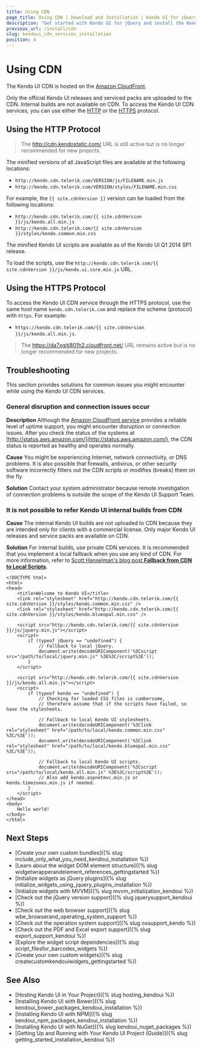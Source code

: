 ```yaml
---
title: Using CDN
page_title: Using CDN | Download and Installation | Kendo UI for jQuery
description: "Get started with Kendo UI for jQuery and install the Kendo UI widgets by using the Kendo UI CDN services."
previous_url: /install/cdn
slug: kendoui_cdn_services_installation
position: 4
---
```


# Using CDN

The Kendo UI CDN is hosted on the [Amazon CloudFront](https://aws.amazon.com/cloudfront/).

Only the official Kendo UI releases and serviced packs are uploaded to the CDN. Internal builds are not available on CDN. To access the Kendo UI CDN services, you can use either the [HTTP](#using-the-http-protocol) or the [HTTPS](#using-the-https-protocol) protocol.

## Using the HTTP Protocol

> The http://cdn.kendostatic.com/ URL is still active but is no longer recommended for new projects.

The minified versions of all JavaScript files are available at the following locations:
* `http://kendo.cdn.telerik.com/VERSION/js/FILENAME.min.js`
* `http://kendo.cdn.telerik.com/VERSION/styles/FILENAME.min.css`

For example, the `{{ site.cdnVersion }}` version can be loaded from the following locations:  
* `http://kendo.cdn.telerik.com/{{ site.cdnVersion }}/js/kendo.all.min.js`
* `http://kendo.cdn.telerik.com/{{ site.cdnVersion }}/styles/kendo.common.min.css`

The minified Kendo UI scripts are available as of the Kendo UI Q1 2014 SP1 release.

To load the scripts, use the `http://kendo.cdn.telerik.com/{{ site.cdnVersion }}/js/kendo.ui.core.min.js` URL.

## Using the HTTPS Protocol

To access the Kendo UI CDN service through the HTTPS protocol, use the same host name `kendo.cdn.telerik.com` and replace the scheme (protocol) with `https`. For example:

* `https://kendo.cdn.telerik.com/{{ site.cdnVersion }}/js/kendo.all.min.js`.

> The https://da7xgjtj801h2.cloudfront.net/ URL remains active but is no longer recommended for new projects.

## Troubleshooting

This section provides solutions for common issues you might encounter while using the Kendo UI CDN services.

### General disruption and connection issues occur

**Description** Although the [Amazon CloudFront service](https://aws.amazon.com/cloudfront/) provides a reliable level of uptime support, you might encounter disruption or connection issues. After you check the status of the systems at [http://status.aws.amazon.com/](http://status.aws.amazon.com/), the CDN status is reported as healthy and operates normally.

**Cause** You might be experiencing Internet, network connectivity, or DNS problems. It is also possible that firewalls, antivirus, or other security software incorrectly filters out the CDN scripts or modifies (breaks) them on the fly.

**Solution** Contact your system administrator because remote investigation of connection problems is outside the scope of the Kendo UI Support Team.

### It is not possible to refer Kendo UI internal builds from CDN

**Cause** The internal Kendo UI builds are not uploaded to CDN because they are intended only for clients with a commercial license. Only major Kendo UI releases and service packs are available on CDN.

**Solution** For internal builds, use private CDN services. It is recommended that you implement a local fallback when you use any kind of CDN. For more information, refer to [Scott Hanselman's blog post **Fallback from CDN to Local Scripts**](http://www.hanselman.com/blog/CDNsFailButYourScriptsDontHaveToFallbackFromCDNToLocalJQuery.aspx).

    <!DOCTYPE html>
    <html>
    <head>
        <title>Welcome to Kendo UI</title>
        <link rel="stylesheet" href="http://kendo.cdn.telerik.com/{{ site.cdnVersion }}/styles/kendo.common.min.css" />
        <link rel="stylesheet" href="http://kendo.cdn.telerik.com/{{ site.cdnVersion }}/styles/kendo.blueopal.min.css" />

        <script src="http://kendo.cdn.telerik.com/{{ site.cdnVersion }}/js/jquery.min.js"></script>
        <script>
            if (typeof jQuery == "undefined") {
                // Fallback to local jQuery.
                document.write(decodeURIComponent('%3Cscript src="/path/to/local/jquery.min.js" %3E%3C/script%3E'));
            }
        </script>

        <script src="http://kendo.cdn.telerik.com/{{ site.cdnVersion }}/js/kendo.all.min.js"></script>
        <script>
            if (typeof kendo == "undefined") {
                // Checking for loaded CSS files is cumbersome,
                // therefore assume that if the scripts have failed, so have the stylesheets.

                // Fallback to local Kendo UI stylesheets.
                document.write(decodeURIComponent('%3Clink rel="stylesheet" href="/path/to/local/kendo.common.min.css" %3C/%3E'));
                document.write(decodeURIComponent('%3Clink rel="stylesheet" href="/path/to/local/kendo.blueopal.min.css" %3C/%3E'));

                // Fallback to local Kendo UI scripts.
                document.write(decodeURIComponent('%3Cscript src="/path/to/local/kendo.all.min.js" %3E%3C/script%3E'));
                // Also add kendo.aspnetmvc.min.js or kendo.timezones.min.js if needed.
            }
        </script>
    </head>
    <body>
        Hello world!
    </body>
    </html>

## Next Steps

* [Create your own custom bundles]({% slug include_only_what_you_need_kendoui_installation %})
* [Learn about the widget DOM element structure]({% slug widgetwrapperandelement_references_gettingstarted %})
* [Initialize widgets as jQuery plugins]({% slug initialize_widgets_using_jquery_plugins_installation %})
* [Initialize widgets with MVVM]({% slug mvvm_initialization_kendoui %})
* [Check out the jQuery version support]({% slug jquerysupport_kendoui %})
* [Check out the web browser support]({% slug wbe_browserand_operating_system_support %})
* [Check out the operation system support]({% slug ossupport_kendo %})
* [Check out the PDF and Excel export support]({% slug export_support_kendoui %})
* [Explore the widget script dependencies]({% slug script_filesfor_barcodes_widgets %})
* [Create your own custom widgets]({% slug createcustomkendouiwidgets_gettingstarted %})

## See Also

* [Hosting Kendo UI in Your Project]({% slug hosting_kendoui %})
* [Installing Kendo UI with Bower]({% slug kendoui_bower_packages_kendoui_installation %})
* [Installing Kendo UI with NPM]({% slug kendoui_npm_packages_kendoui_installation %})
* [Installing Kendo UI with NuGet]({% slug kendoui_nuget_packages %})
* [Getting Up and Running with Your Kendo UI Project (Guide)]({% slug getting_started_installation_kendoui %})
